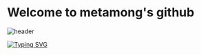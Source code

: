 <div>
  <h1> Welcome to metamong's github</h1>
</div>

![header](https://capsule-render.vercel.app/api?type=shark&color=red&height=200&section=header&text=Hello!%20render&fontSize=90)

[![Typing SVG](https://readme-typing-svg.demolab.com?font=Fira+Code&weight=600&size=30&pause=1000&color=F754A5&random=false&width=435&lines=This+is+best+site+for+development)](https://git.io/typing-svg)
